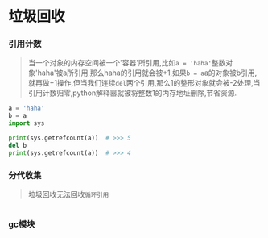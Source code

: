 # 垃圾回收
### 引用计数
> 当一个对象的内存空间被一个'容器'所引用,比如`a = 'haha'`整数对象'haha'被a所引用,那么haha的引用就会被+1,如果`b = a`a的对象被b引用,就再做+1操作,但当我们连续`del`两个引用,那么1的整形对象就会被-2处理,当引用计数归零,python解释器就被将整数1的内存地址删除,节省资源.
```python
a = 'haha'
b = a
import sys

print(sys.getrefcount(a))  # >>> 5
del b
print(sys.getrefcount(a))  # >>> 4
```
### 分代收集
> 垃圾回收无法回收`循环引用`
```python

```
### gc模块
